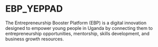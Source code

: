 # EBP_YEPPAD
The Entrepreneurship Booster Platform (EBP) is a digital innovation designed to empower young people in Uganda by connecting them to entrepreneurship opportunities, mentorship, skills development, and business growth resources.
